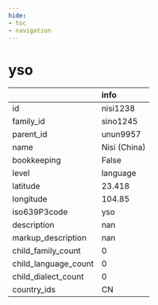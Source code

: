```yaml
---
hide:
- toc
- navigation
---
```

# yso
|                      | info         |
|:---------------------|:-------------|
| id                   | nisi1238     |
| family_id            | sino1245     |
| parent_id            | unun9957     |
| name                 | Nisi (China) |
| bookkeeping          | False        |
| level                | language     |
| latitude             | 23.418       |
| longitude            | 104.85       |
| iso639P3code         | yso          |
| description          | nan          |
| markup_description   | nan          |
| child_family_count   | 0            |
| child_language_count | 0            |
| child_dialect_count  | 0            |
| country_ids          | CN           |